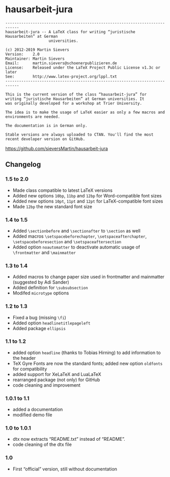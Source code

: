 # hausarbeit-jura
```
----------------------------------------------------------------------------
hausarbeit-jura -- A LaTeX class for writing “juristische Hausarbeiten” at German 
                   universities.
            
(c) 2012-2019 Martin Sievers
Version:    2.0
Maintainer: Martin Sievers
Email:      martin.sievers@schoenerpublizieren.de
License:    Released under the LaTeX Project Public License v1.3c or later
See:        http://www.latex-project.org/lppl.txt
----------------------------------------------------------------------------

This is the current version of the class “hausarbeit-jura” for 
writing “juristische Hausarbeiten” at German universities. It 
was originally developed for a workshop at Trier University.

The idea is to make the usage of LaTeX easier as only a few macros and 
environments are needed.

The documentation is in German only.

Stable versions are always uploaded to CTAN. You'll find the most recent developer version on GitHub.
```

https://github.com/sieversMartin/hausarbeit-jura


## Changelog

### 1.5 to 2.0

* Made class compatible to latest LaTeX versions
* Added new options `10bp`, `11bp` and `12bp` for Word-compatible font sizes
* Added new options `10pt`, `11pt` and `12pt` for LaTeX-compatible font sizes
* Made `12bp` the new standard font size

### 1.4 to 1.5

* Added ``\sectionbefore`` and ``\sectionafter`` to ``\section`` as well
* Added macros ``\setspacebeforechapter``, ``\setspaceafterchapter``, ``\setspacebeforesection`` and ``\setspaceaftersection``
* Added option ``noautomatter`` to deactivate automatic usage of ``\frontmatter`` and ``\mainmatter``

### 1.3 to 1.4

* Added macros to change paper size used in frontmatter and mainmatter (suggested by Adi Sander)
* Added definition for ``\subsubsection``
* Modifed ``microtype`` options

### 1.2 to 1.3

* Fixed a bug (missing ``\fi``)
* Added option ``headlinetitlepageleft``
* Added package ``ellipsis``

### 1.1 to 1.2

* added option ``headline`` (thanks to Tobias Hirning) to add information to the header
* TeX Gyre Fonts are now the standard fonts; added new option ``oldfonts`` for compatibility
* added support for XeLaTeX and LuaLaTeX
* rearranged package (not only) for GitHub
* code cleaning and improvement

### 1.0.1 to 1.1

* added a documentation
* modified demo file

### 1.0 to 1.0.1

* dtx now extracts “README.txt” instead of “README”.
* code cleaning of the dtx file

### 1.0

* First “official” version, still without documentation

